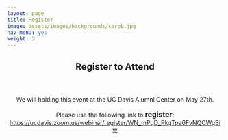 ```yaml
---
layout: page
title: Register
image: assets/images/backgrounds/carob.jpg
nav-menu: yes
weight: 3
---
```


<!-- Main -->
<div id="main" class="alt">

<!-- One -->
<section id="one">
<div class="inner">
<center>
<header class="major">
<h1 style="text-align:center">Register to Attend</h1>
</header>

<!-- Content -->

<p style="text-align:center">
We will holding this event at the UC Davis Alumni Center on May 27th. 
<br> <br>
Please use the following link to <b style="font-size:120%;">register</b>: 
<br>
<a href =  "https://ucdavis.zoom.us/webinar/register/WN_mPqD_PkgTpa6FvNQCWgBiw"> https://ucdavis.zoom.us/webinar/register/WN_mPqD_PkgTpa6FvNQCWgBiw </a> 
</p>




